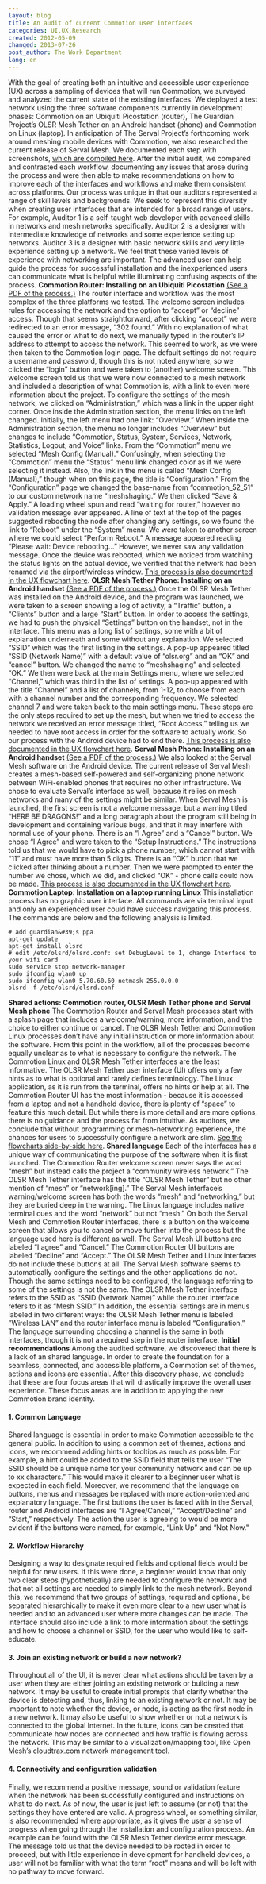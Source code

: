 ```yaml
---
layout: blog
title: An audit of current Commotion user interfaces
categories: UI,UX,Research
created: 2012-05-09
changed: 2013-07-26
post_author: The Work Department
lang: en
---
```

  With the goal of creating both an intuitive and accessible user experience (UX) across a sampling of devices that will run Commotion, we surveyed and analyzed the current state of the existing interfaces. We deployed a test network using the three software components currently in development phases: Commotion on an Ubiquiti Picostation (router), The Guardian Project&rsquo;s OLSR Mesh Tether on an Android handset (phone) and Commotion on Linux (laptop). In anticipation of The Serval Project&rsquo;s forthcoming work around meshing mobile devices with Commotion, we also researched the current release of Serval Mesh. We documented each step with screenshots, <a href="http://www.flickr.com/photos/24639042@N07/collections/72157629382917618/" target="blank">which are compiled here</a>.
After the initial audit, we compared and contrasted each workflow, documenting any issues that arose during the process and were then able to make recommendations on how to improve each of the interfaces and workflows and make them consistent across platforms.
Our process was unique in that our auditors represented a range of skill levels and backgrounds. We seek to represent this diversity when creating user interfaces that are intended for a broad range of users. For example, Auditor 1 is a self-taught web developer with advanced skills in networks and mesh networks specifically. Auditor 2 is a designer with intermediate knowledge of networks and some experience setting up networks. Auditor 3 is a designer with basic network skills and very little experience setting up a network. We feel that these varied levels of experience with networking are important. The advanced user can help guide the process for successful installation and the inexperienced users can communicate what is helpful while illuminating confusing aspects of the process.
**Commotion Router: Installing on an Ubiquiti Picostation**
<a href="https://code.commotionwireless.net/attachments/69/commotion_mesh_router032012.pdf" target="blank">(See a PDF of the process.)</a>
The router interface and workflow was the most complex of the three platforms we tested. The welcome screen includes rules for accessing the network and the option to &ldquo;accept&rdquo; or &ldquo;decline&rdquo; access. Though that seems straightforward, after clicking &ldquo;accept&rdquo; we were redirected to an error message, &ldquo;302 found.&rdquo; With no explanation of what caused the error or what to do next, we manually typed in the router&rsquo;s IP address to attempt to access the network. This seemed to work, as we were then taken to the Commotion login page. The default settings do not require a username and password, though this is not noted anywhere, so we clicked the &ldquo;login&rdquo; button and were taken to (another) welcome screen. This welcome screen told us that we were now connected to a mesh network and included a description of what Commotion is, with a link to even more information about the project.
To configure the settings of the mesh network, we clicked on &ldquo;Administration,&rdquo; which was a link in the upper right corner. Once inside the Administration section, the menu links on the left changed. Initially, the left menu had one link: &ldquo;Overview.&rdquo; When inside the Administration section, the menu no longer includes &ldquo;Overview&rdquo; but changes to include &ldquo;Commotion, Status, System, Services, Network, Statistics, Logout, and Voice&rdquo; links. From the &ldquo;Commotion&rdquo; menu we selected &ldquo;Mesh Config (Manual).&rdquo; Confusingly, when selecting the &ldquo;Commotion&rdquo; menu the &ldquo;Status&rdquo; menu link changed color as if we were selecting it instead. Also, the link in the menu is called &ldquo;Mesh Config (Manual),&rdquo; though when on this page, the title is &ldquo;Configuration.&rdquo;
From the &ldquo;Configuration&rdquo; page we changed the base-name from &ldquo;commotion_52_51&rdquo; to our custom network name &ldquo;meshshaging.&rdquo; We then clicked &ldquo;Save &amp; Apply.&rdquo; A loading wheel spun and read &ldquo;waiting for router,&rdquo; however no validation message ever appeared. A line of text at the top of the pages suggested rebooting the node after changing any settings, so we found the link to &ldquo;Reboot&rdquo; under the &ldquo;System&rdquo; menu. We were taken to another screen where we could select &ldquo;Perform Reboot.&rdquo; A message appeared reading &ldquo;Please wait: Device rebooting...&rdquo; However, we never saw any validation message. Once the device was rebooted, which we noticed from watching the status lights on the actual device, we verified that the network had been renamed via the airport/wireless window.
<a href="http://farm6.staticflickr.com/5159/6902453580_35efb252a3_o.png" target="blank">This process is also documented in the UX flowchart here</a>.
**OLSR Mesh Tether Phone: Installing on an Android handset**
<a href="https://code.commotionwireless.net/attachments/68/olsrmeshtether_android032012.pdf" target="blank">(See a PDF of the process.)</a>
Once the OLSR Mesh Tether was installed on the Android device, and the program was launched, we were taken to a screen showing a log of activity, a &ldquo;Traffic&rdquo; button, a &ldquo;Clients&rdquo; button and a large &ldquo;Start&rdquo; button.
In order to access the settings, we had to push the physical &ldquo;Settings&rdquo; button on the handset, not in the interface. This menu was a long list of settings, some with a bit of explanation underneath and some without any explanation. We selected &ldquo;SSID&rdquo; which was the first listing in the settings. A pop-up appeared titled &ldquo;SSID (Network Name)&rdquo; with a default value of &ldquo;olsr.org&rdquo; and an &ldquo;OK&rdquo; and &ldquo;cancel&rdquo; button. We changed the name to &ldquo;meshshaging&rdquo; and selected &ldquo;OK.&rdquo; We then were back at the main Settings menu, where we selected &ldquo;Channel,&rdquo; which was third in the list of settings. A pop-up appeared with the title &ldquo;Channel&rdquo; and a list of channels, from 1-12, to choose from each with a channel number and the corresponding frequency. We selected channel 7 and were taken back to the main settings menu.
These steps are the only steps required to set up the mesh, but when we tried to access the network we received an error message titled, &ldquo;Root Access,&rdquo; telling us we needed to have root access in order for the software to actually work. So our process with the Android device had to end there.
<a href="http://farm6.staticflickr.com/5328/6902453686_aa78c70783_o.png" target="blank">This process is also documented in the UX flowchart here</a>.
**Serval Mesh Phone: Installing on an Android handset**
<a href="https://code.commotionwireless.net/attachments/67/serval_mesh_android032012.pdf" target="blank">(See a PDF of the process.)</a>
We also looked at the Serval Mesh software on the Android device. The current release of Serval Mesh creates a mesh-based self-powered and self-organizing phone network between WiFi-enabled phones that requires no other infrastructure. We chose to evaluate Serval&rsquo;s interface as well, because it relies on mesh networks and many of the settings might be similar.
When Serval Mesh is launched, the first screen is not a welcome message, but a warning titled &ldquo;HERE BE DRAGONS!&rdquo; and a long paragraph about the program still being in development and containing various bugs, and that it may interfere with normal use of your phone. There is an &ldquo;I Agree&rdquo; and a &ldquo;Cancel&rdquo; button. We chose &ldquo;I Agree&rdquo; and were taken to the &ldquo;Setup Instructions.&rdquo;
The instructions told us that we would have to pick a phone number, which cannot start with &ldquo;11&rdquo; and must have more than 5 digits. There is an &ldquo;OK&rdquo; button that we clicked after thinking about a number. Then we were prompted to enter the number we chose, which we did, and clicked &ldquo;OK&rdquo; - phone calls could now be made.
<a href="http://farm6.staticflickr.com/5327/6902453432_b6c7a292da_o.png" target="blank">This process is also documented in the UX flowchart here</a>.
**Commotion Laptop: Installation on a laptop running Linux**
This installation process has no graphic user interface. All commands are via terminal input and only an experienced user could have success navigating this process. The commands are below and the following analysis is limited.

	# add guardian&#39;s ppa
	apt-get update
	apt-get install olsrd
	# edit /etc/olsrd/olsrd.conf: set DebugLevel to 1, change Interface to your wifi card
	sudo service stop network-manager
	sudo ifconfig wlan0 up
	sudo ifconfig wlan0 5.70.60.60 netmask 255.0.0.0
	olsrd -f /etc/olsrd/olsrd.conf

**Shared actions: Commotion router, OLSR Mesh Tether phone and Serval Mesh phone**
The Commotion Router and Serval Mesh processes start with a splash page that includes a welcome/warning, more information, and the choice to either continue or cancel. The OLSR Mesh Tether and Commotion Linux processes don&rsquo;t have any initial instruction or more information about the software. From this point in the workflow, all of the processes become equally unclear as to what is necessary to configure the network. The Commotion Linux and OLSR Mesh Tether interfaces are the least informative. The OLSR Mesh Tether user interface (UI) offers only a few hints as to what is optional and rarely defines terminology. The Linux application, as it is run from the terminal, offers no hints or help at all. The Commotion Router UI has the most information - because it is accessed from a laptop and not a handheld device, there is plenty of &ldquo;space&rdquo; to feature this much detail. But while there is more detail and are more options, there is no guidance and the process far from intuitive. As auditors, we conclude that without programming or mesh-networking experience, the chances for users to successfully configure a network are slim.
<a href="http://farm8.staticflickr.com/7274/6902420680_57131600c2_o.png" target="blank">See the flowcharts side-by-side here</a>.
**Shared language**
Each of the interfaces has a unique way of communicating the purpose of the software when it is first launched. The Commotion Router welcome screen never says the word &ldquo;mesh&rdquo; but instead calls the project a &ldquo;community wireless network.&rdquo; The OLSR Mesh Tether interface has the title &ldquo;OLSR Mesh Tether&rdquo; but no other mention of &ldquo;mesh&rdquo; or &ldquo;network\[ing\].&rdquo; The Serval Mesh interface&rsquo;s warning/welcome screen has both the words &ldquo;mesh&rdquo; and &ldquo;networking,&rdquo; but they are buried deep in the warning. The Linux language includes native terminal cues and the word &ldquo;network&rdquo; but not &ldquo;mesh.&rdquo;
On both the Serval Mesh and Commotion Router interfaces, there is a button on the welcome screen that allows you to cancel or move further into the process but the language used here is different as well. The Serval Mesh UI buttons are labeled &ldquo;I agree&rdquo; and &ldquo;Cancel.&rdquo; The Commotion Router UI buttons are labeled &ldquo;Decline&rdquo; and &ldquo;Accept.&rdquo; The OLSR Mesh Tether and Linux interfaces do not include these buttons at all.
The Serval Mesh software seems to automatically configure the settings and the other applications do not. Though the same settings need to be configured, the language referring to some of the settings is not the same. The OLSR Mesh Tether interface refers to the SSID as &ldquo;SSID (Network Name)&rdquo; while the router interface refers to it as &ldquo;Mesh SSID.&rdquo; In addition, the essential settings are in menus labeled in two different ways: the OLSR Mesh Tether menu is labeled &rdquo;Wireless LAN&rdquo; and the router interface menu is labeled &ldquo;Configuration.&rdquo; The language surrounding choosing a channel is the same in both interfaces, though it is not a required step in the router interface.
**Initial recommendations**
Among the audited software, we discovered that there is a lack of an shared language. In order to create the foundation for a seamless, connected, and accessible platform, a Commotion set of themes, actions and icons are essential.
After this discovery phase, we conclude that these are four focus areas that will drastically improve the overall user experience. These focus areas are in addition to applying the new Commotion brand identity.
<h4>1. Common Language</h4>Shared language is essential in order to make Commotion accessible to the general public. In addition to using a common set of themes, actions and icons, we recommend adding hints or tooltips as much as possible. For example, a hint could be added to the SSID field that tells the user &ldquo;The SSID should be a unique name for your community network and can be up to xx characters.&rdquo; This would make it clearer to a beginner user what is expected in each field.
Moreover, we recommend that the language on buttons, menus and messages be replaced with more action-oriented and explanatory language. The first buttons the user is faced with in the Serval, router and Android interfaces are &ldquo;I Agree/Cancel,&rdquo; &ldquo;Accept/Decline&rdquo; and &ldquo;Start,&rdquo; respectively. The action the user is agreeing to would be more evident if the buttons were named, for example, &ldquo;Link Up&rdquo; and &ldquo;Not Now.&quot;
<h4>2. Workflow Hierarchy</h4>Designing a way to designate required fields and optional fields would be helpful for new users. If this were done, a beginner would know that only two clear steps (hypothetically) are needed to configure the network and that not all settings are needed to simply link to the mesh network. Beyond this, we recommend that two groups of settings, required and optional, be separated hierarchically to make it even more clear to a new user what is needed and to an advanced user where more changes can be made. The interface should also include a link to more information about the settings and how to choose a channel or SSID, for the user who would like to self-educate.
<h4>3. Join an existing network or build a new network?</h4>Throughout all of the UI, it is never clear what actions should be taken by a user when they are either joining an existing network or building a new network. It may be useful to create initial prompts that clarify whether the device is detecting and, thus, linking to an existing network or not. It may be important to note whether the device, or node, is acting as the first node in a new network. It may also be useful to show whether or not a network is connected to the global Internet.
In the future, icons can be created that communicate how nodes are connected and how traffic is flowing across the network. This may be similar to a visualization/mapping tool, like Open Mesh&rsquo;s cloudtrax.com network management tool.
<h4>4. Connectivity and configuration validation</h4>Finally, we recommend a positive message, sound or validation feature when the network has been successfully configured and instructions on what to do next. As of now, the user is just left to assume (or not) that the settings they have entered are valid. A progress wheel, or something similar, is also recommended where appropriate, as it gives the user a sense of progress when going through the installation and configuration process. An example can be found with the OLSR Mesh Tether device error message. The message told us that the device needed to be rooted in order to proceed, but with little experience in development for handheld devices, a user will not be familiar with what the term &ldquo;root&rdquo; means and will be left with no pathway to move forward.
